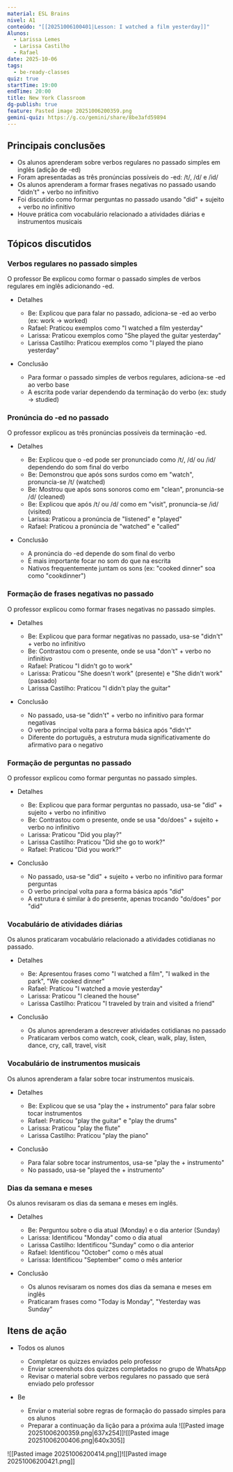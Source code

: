 ```yaml
---
material: ESL Brains
nivel: A1
conteúdo: "[[20251006100401|Lesson: I watched a film yesterday]]"
Alunos:
  - Larissa Lemes
  - Larissa Castilho
  - Rafael
date: 2025-10-06
tags:
  - be-ready-classes
quiz: true
startTime: 19:00
endTime: 20:00
title: New York Classroom
dg-publish: true
feature: Pasted image 20251006200359.png
gemini-quiz: https://g.co/gemini/share/8be3afd59894
---
```

## Principais conclusões

- Os alunos aprenderam sobre verbos regulares no passado simples em inglês (adição de -ed)
- Foram apresentadas as três pronúncias possíveis do -ed: /t/, /d/ e /id/
- Os alunos aprenderam a formar frases negativas no passado usando "didn't" + verbo no infinitivo
- Foi discutido como formar perguntas no passado usando "did" + sujeito + verbo no infinitivo
- Houve prática com vocabulário relacionado a atividades diárias e instrumentos musicais

## Tópicos discutidos

### Verbos regulares no passado simples

O professor Be explicou como formar o passado simples de verbos regulares em inglês adicionando -ed.

- Detalhes
    
    - Be: Explicou que para falar no passado, adiciona-se -ed ao verbo (ex: work → worked)
    - Rafael: Praticou exemplos como "I watched a film yesterday"
    - Larissa: Praticou exemplos como "She played the guitar yesterday"
    - Larissa Castilho: Praticou exemplos como "I played the piano yesterday"
- Conclusão
    
    - Para formar o passado simples de verbos regulares, adiciona-se -ed ao verbo base
    - A escrita pode variar dependendo da terminação do verbo (ex: study → studied)

### Pronúncia do -ed no passado

O professor explicou as três pronúncias possíveis da terminação -ed.

- Detalhes
    
    - Be: Explicou que o -ed pode ser pronunciado como /t/, /d/ ou /id/ dependendo do som final do verbo
    - Be: Demonstrou que após sons surdos como em "watch", pronuncia-se /t/ (watched)
    - Be: Mostrou que após sons sonoros como em "clean", pronuncia-se /d/ (cleaned)
    - Be: Explicou que após /t/ ou /d/ como em "visit", pronuncia-se /id/ (visited)
    - Larissa: Praticou a pronúncia de "listened" e "played"
    - Rafael: Praticou a pronúncia de "watched" e "called"
- Conclusão
    
    - A pronúncia do -ed depende do som final do verbo
    - É mais importante focar no som do que na escrita
    - Nativos frequentemente juntam os sons (ex: "cooked dinner" soa como "cookdinner")

### Formação de frases negativas no passado

O professor explicou como formar frases negativas no passado simples.

- Detalhes
    
    - Be: Explicou que para formar negativas no passado, usa-se "didn't" + verbo no infinitivo
    - Be: Contrastou com o presente, onde se usa "don't" + verbo no infinitivo
    - Rafael: Praticou "I didn't go to work"
    - Larissa: Praticou "She doesn't work" (presente) e "She didn't work" (passado)
    - Larissa Castilho: Praticou "I didn't play the guitar"
- Conclusão
    
    - No passado, usa-se "didn't" + verbo no infinitivo para formar negativas
    - O verbo principal volta para a forma básica após "didn't"
    - Diferente do português, a estrutura muda significativamente do afirmativo para o negativo

### Formação de perguntas no passado

O professor explicou como formar perguntas no passado simples.

- Detalhes
    
    - Be: Explicou que para formar perguntas no passado, usa-se "did" + sujeito + verbo no infinitivo
    - Be: Contrastou com o presente, onde se usa "do/does" + sujeito + verbo no infinitivo
    - Larissa: Praticou "Did you play?"
    - Larissa Castilho: Praticou "Did she go to work?"
    - Rafael: Praticou "Did you work?"
- Conclusão
    
    - No passado, usa-se "did" + sujeito + verbo no infinitivo para formar perguntas
    - O verbo principal volta para a forma básica após "did"
    - A estrutura é similar à do presente, apenas trocando "do/does" por "did"

### Vocabulário de atividades diárias

Os alunos praticaram vocabulário relacionado a atividades cotidianas no passado.

- Detalhes
    
    - Be: Apresentou frases como "I watched a film", "I walked in the park", "We cooked dinner"
    - Rafael: Praticou "I watched a movie yesterday"
    - Larissa: Praticou "I cleaned the house"
    - Larissa Castilho: Praticou "I traveled by train and visited a friend"
- Conclusão
    
    - Os alunos aprenderam a descrever atividades cotidianas no passado
    - Praticaram verbos como watch, cook, clean, walk, play, listen, dance, cry, call, travel, visit

### Vocabulário de instrumentos musicais

Os alunos aprenderam a falar sobre tocar instrumentos musicais.

- Detalhes
    
    - Be: Explicou que se usa "play the + instrumento" para falar sobre tocar instrumentos
    - Rafael: Praticou "play the guitar" e "play the drums"
    - Larissa: Praticou "play the flute"
    - Larissa Castilho: Praticou "play the piano"
- Conclusão
    
    - Para falar sobre tocar instrumentos, usa-se "play the + instrumento"
    - No passado, usa-se "played the + instrumento"

### Dias da semana e meses

Os alunos revisaram os dias da semana e meses em inglês.

- Detalhes
    
    - Be: Perguntou sobre o dia atual (Monday) e o dia anterior (Sunday)
    - Larissa: Identificou "Monday" como o dia atual
    - Larissa Castilho: Identificou "Sunday" como o dia anterior
    - Rafael: Identificou "October" como o mês atual
    - Larissa: Identificou "September" como o mês anterior
- Conclusão
    
    - Os alunos revisaram os nomes dos dias da semana e meses em inglês
    - Praticaram frases como "Today is Monday", "Yesterday was Sunday"

## Itens de ação

- Todos os alunos
    
    - Completar os quizzes enviados pelo professor
    - Enviar screenshots dos quizzes completados no grupo de WhatsApp
    - Revisar o material sobre verbos regulares no passado que será enviado pelo professor
- Be
    
    - Enviar o material sobre regras de formação do passado simples para os alunos
    - Preparar a continuação da lição para a próxima aula
![[Pasted image 20251006200359.png|637x254]]![[Pasted image 20251006200406.png|640x305]]

![[Pasted image 20251006200414.png]]![[Pasted image 20251006200421.png]]